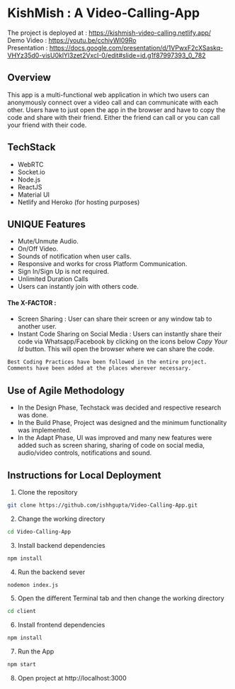 # KishMish : A Video-Calling-App
The project is deployed at : https://kishmish-video-calling.netlify.app/</br>
Demo Video : https://youtu.be/cchiyWI09Ro</br>
Presentation : https://docs.google.com/presentation/d/1VPwxF2cXSaskq-VHYz35d0-visU0klYl3zet2VxcI-0/edit#slide=id.g1f87997393_0_782</br>

## Overview
This app is a multi-functional web application in which two users can anonymously connect over a video call and can communicate with each other. Users have to just open the app in the browser and have to copy the code and share with their friend. Either the friend can call or you can call your friend with their code.

## TechStack
- WebRTC 
- Socket.io
- Node.js
- ReactJS
- Material UI
- Netlify and Heroko (for hosting purposes)

## UNIQUE Features
- Mute/Unmute Audio.
- On/Off Video.
- Sounds of notification when user calls.
- Responsive and works for cross Platform Communication.
- Sign In/Sign Up is not required.
- Unlimited Duration Calls
- Users can instantly join with others code.
#### The X-FACTOR :
- Screen Sharing : User can share their screen or any window tab to another user.
- Instant Code Sharing on Social Media : Users can instantly share their code via Whatsapp/Facebook by clicking on the icons below *Copy Your Id* button. This will open the browser where we can share the code.
```bash
Best Coding Practices have been followed in the entire project.
Comments have been added at the places wherever necessary.
```

## Use of Agile Methodology

- In the Design Phase, Techstack was decided and respective research was done.
- In the Build Phase, Project was designed and the minimum functionality was implemented.
- In the Adapt Phase, UI was improved and many new features were added such as screen sharing, sharing of code on social media, audio/video controls, notifications and sound.   

## Instructions for Local Deployment
1. Clone the repository
```bash
git clone https://github.com/ishhgupta/Video-Calling-App.git
```
2. Change the working directory
```bash 
cd Video-Calling-App
```
3. Install backend dependencies
```bash
npm install
```
4. Run the backend sever
```bash
nodemon index.js
```
5. Open the different Terminal tab and then change the working directory
```bash
cd client
```
6. Install frontend dependencies
```bash
npm install
```
7. Run the App
```bash
npm start
```
8. Open project at http://localhost:3000 